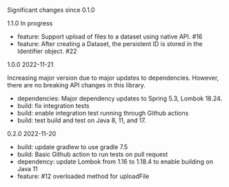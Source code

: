 Significant changes since 0.1.0

1.1.0 In progress

- feature: Support upload of files to a dataset using native API. #16
- feature: After creating a Dataset, the persistent ID is stored in the Identifier object. #22

1.0.0 2022-11-21

Increasing major version due to major updates to dependencies. However, there are no
breaking API changes in this library. 

- dependencies: Major dependency updates to Spring 5.3, Lombok 18.24. 
- build: fix integration tests
- build: enable integration test running through Github actions
- build: test build and test on Java 8, 11, and 17.

0.2.0 2022-11-20

- build:  update gradlew to use gradle 7.5
- build:  Basic Github action to run tests on pull request
- dependency: update Lombok from 1.16 to 1.18.4 to enable building on Java 11
- feature: #12 overloaded method for uploadFile

